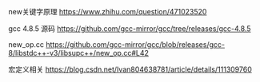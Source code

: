 
new关键字原理
https://www.zhihu.com/question/471023520

gcc 4.8.5 源码
https://github.com/gcc-mirror/gcc/tree/releases/gcc-4.8.5

new_op.cc
https://github.com/gcc-mirror/gcc/blob/releases/gcc-8/libstdc++-v3/libsupc++/new_op.cc#L42

宏定义相关
https://blog.csdn.net/Ivan804638781/article/details/111309760
